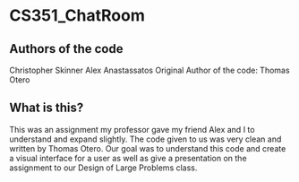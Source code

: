 # CS351_ChatRoom

## Authors of the code
Christopher Skinner
Alex Anastassatos
Original Author of the code: Thomas Otero

## What is this?
This was an assignment my professor gave my friend Alex and I to understand and expand slightly. The code given to us was very clean and written by Thomas Otero. Our goal was to understand this code and create a visual interface for a user as well as give a presentation on the assignment to our Design of Large Problems class.
